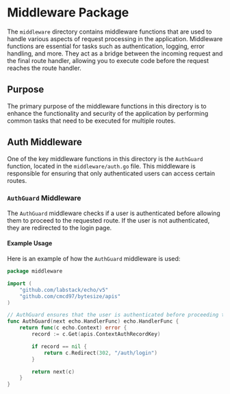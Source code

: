 # Middleware Package

The `middleware` directory contains middleware functions that are used to handle various aspects of request processing in the application. Middleware functions are essential for tasks such as authentication, logging, error handling, and more. They act as a bridge between the incoming request and the final route handler, allowing you to execute code before the request reaches the route handler.

## Purpose

The primary purpose of the middleware functions in this directory is to enhance the functionality and security of the application by performing common tasks that need to be executed for multiple routes.

## Auth Middleware

One of the key middleware functions in this directory is the `AuthGuard` function, located in the `middleware/auth.go` file. This middleware is responsible for ensuring that only authenticated users can access certain routes.

### `AuthGuard` Middleware

The `AuthGuard` middleware checks if a user is authenticated before allowing them to proceed to the requested route. If the user is not authenticated, they are redirected to the login page.

#### Example Usage

Here is an example of how the `AuthGuard` middleware is used:

```go
package middleware

import (
    "github.com/labstack/echo/v5"
    "github.com/cmcd97/bytesize/apis"
)

// AuthGuard ensures that the user is authenticated before proceeding to the next handler.
func AuthGuard(next echo.HandlerFunc) echo.HandlerFunc {
    return func(c echo.Context) error {
        record := c.Get(apis.ContextAuthRecordKey)

        if record == nil {
            return c.Redirect(302, "/auth/login")
        }

        return next(c)
    }
}

```
